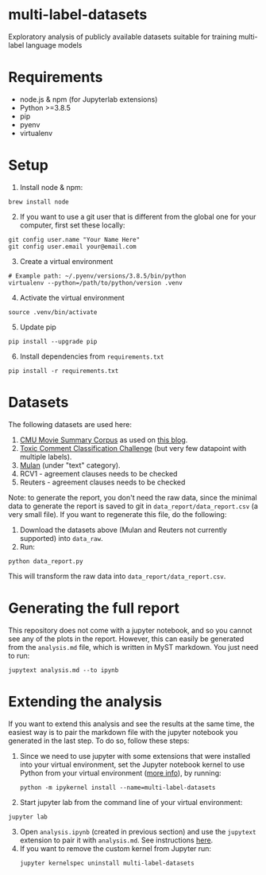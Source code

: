 # multi-label-datasets
Exploratory analysis of publicly available datasets suitable for training multi-label language models

# Requirements
* node.js & npm (for Jupyterlab extensions)
* Python >=3.8.5
* pip
* pyenv
* virtualenv

# Setup
1. Install node & npm:
```
brew install node
```
2. If you want to use a git user that is different from the global one for your computer, first set
these locally:
```
git config user.name "Your Name Here"
git config user.email your@email.com
```
3. Create a virtual environment
```
# Example path: ~/.pyenv/versions/3.8.5/bin/python
virtualenv --python=/path/to/python/version .venv
```
4. Activate the virtual environment
```
source .venv/bin/activate
```
5. Update pip
```
pip install --upgrade pip
```
6. Install dependencies from `requirements.txt`
```
pip install -r requirements.txt
```

# Datasets
The following datasets are used here:
1. [CMU Movie Summary Corpus](http://www.cs.cmu.edu/~ark/personas/) as used on [this blog](https://towardsdatascience.com/multi-label-text-classification-5c505fdedca8).
2. [Toxic Comment Classification Challenge](https://www.kaggle.com/c/jigsaw-toxic-comment-classification-challenge) (but very few datapoint with multiple labels).
3. [Mulan](http://mulan.sourceforge.net/datasets-mlc.html) (under "text" category).
4. RCV1 - agreement clauses needs to be checked
5. Reuters - agreement clauses needs to be checked

Note: to generate the report, you don't need the raw data, since the minimal data to generate the report is saved to git in `data_report/data_report.csv` (a very small file). If you want to regenerate this file, do the following:
1. Download the datasets above (Mulan and Reuters not currently supported) into `data_raw`.
2. Run:
```
python data_report.py
```
This will transform the raw data into `data_report/data_report.csv`.

# Generating the full report
This repository does not come with a jupyter notebook, and so you cannot see any of the plots in the report. However, this can easily be generated from the `analysis.md` file, which is written in MyST markdown. You just need to run:
```
jupytext analysis.md --to ipynb
```

# Extending the analysis
If you want to extend this analysis and see the results at the same time, the easiest way is to pair the markdown file with the jupyter notebook you generated in the last step. To do so, follow these steps:

1. Since we need to use jupyter with some extensions that were installed into your virtual environment, set the Jupyter notebook kernel to use Python from your virtual environment ([more info](https://janakiev.com/blog/jupyter-virtual-envs/)), by running:
    ```
    python -m ipykernel install --name=multi-label-datasets
    ```
2. Start jupyter lab from the command line of your virtual environment:
```
jupyter lab
```
3. Open `analysis.ipynb` (created in previous section) and use the `jupytext` extension to pair it with `analysis.md`. See instructions [here](https://jupytext.readthedocs.io/en/latest/paired-notebooks.html).
4. If you want to remove the custom kernel from Jupyter run:
    ```
    jupyter kernelspec uninstall multi-label-datasets
    ```

